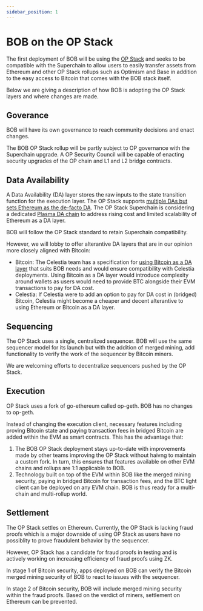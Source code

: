```yaml
---
sidebar_position: 1
---
```

# BOB on the OP Stack

The first deployment of BOB will be using the [OP Stack](https://stack.optimism.io) and seeks to be compatible with the Superchain to allow users to easily transfer assets from Ethereum and other OP Stack rollups such as Optimism and Base in addition to the easy access to Bitcoin that comes with the BOB stack itself.

Below we are giving a description of how BOB is adopting the OP Stack layers and where changes are made.

## Goverance

BOB will have its own governance to reach community decisions and enact changes.

The BOB OP Stack rollup will be partly subject to OP governance with the Superchain upgrade. A OP Security Council will be capable of enacting security upgrades of the OP chain and L1 and L2 bridge contracts.

## Data Availability

A Data Availability (DA) layer stores the raw inputs to the state transition function for the execution layer. The OP Stack supports [multiple DAs but sets Ethereum as the de-facto DA](https://stack.optimism.io/docs/understand/landscape/#data-availability). The OP Stack Superchain is considering a dedicated [Plasma DA chain](https://stack.optimism.io/docs/understand/explainer/#alt-data-availability-layer-plasma-protocol) to address rising cost and limited scalability of Ethereum as a DA layer.

BOB will follow the OP Stack standard to retain Superchain compatibility.

However, we will lobby to offer alterantive DA layers that are in our opinion more closely aligned with Bitcoin:

- Bitcoin: The Celestia team has a specification for [using Bitcoin as a DA layer](https://github.com/rollkit/bitcoin-da/blob/main/spec.md) that suits BOB needs and would ensure compatibility with Celestia deployments. Using Bitcoin as a DA layer would introduce complexity around wallets as users would need to provide BTC alongside their EVM transactions to pay for DA cost.
- Celestia: If Celestia were to add an option to pay for DA cost in (bridged) Bitcoin, Celestia might become a cheaper and decent alterantive to using Ethereum or Bitcoin as a DA layer.

## Sequencing

The OP Stack uses a single, centralized sequencer. BOB will use the same sequencer model for its launch but with the addition of merged mining, add functionality to verify the work of the sequencer by Bitcoin miners.

We are welcoming efforts to decentralize sequencers pushed by the OP Stack.

## Execution

OP Stack uses a fork of go-ethereum called op-geth. BOB has no changes to op-geth.

Instead of changing the execution client, necessary features including proving Bitcoin state and paying transaction fees in bridged Bitcoin are added within the EVM as smart contracts. This has the advantage that:

1. The BOB OP Stack deployment stays up-to-date with improvements made by other teams improving the OP Stack without haivng to maintain a custom fork. In turn, this ensures that features available on other EVM chains and rollups are 1:1 applicable to BOB.
2. Technology built on top of the EVM within BOB like the merged mining security, paying in bridged Bitcoin for transaction fees, and the BTC light client can be deployed on any EVM chain. BOB is thus ready for a multi-chain and multi-rollup world.

## Settlement

The OP Stack settles on Ethereum. Currently, the OP Stack is lacking fraud proofs which is a major downside of using OP Stack as users have no possiblity to prove fraudulent behavior by the sequencer.

However, OP Stack has a candidate for fraud proofs in testing and is actively working on increasing efficiency of fraud proofs using ZK.

In stage 1 of Bitcoin security, apps deployed on BOB can verify the Bitcoin merged mining security of BOB to react to issues with the sequencer.

In stage 2 of Bitcoin security, BOB will include merged mining security within the fraud proofs. Based on the verdict of miners, settlement on Ethereum can be prevented.